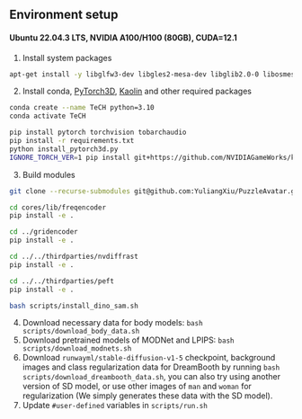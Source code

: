 ## Environment setup

#### Ubuntu 22.04.3 LTS, NVIDIA A100/H100 (80GB), CUDA=12.1

1. Install system packages

```bash
apt-get install -y libglfw3-dev libgles2-mesa-dev libglib2.0-0 libosmesa6-dev
```

2. Install conda, [PyTorch3D](https://pytorch.org/get-started/locally/), [Kaolin](https://github.com/NVIDIAGameWorks/kaolin) and other required packages

```bash
conda create --name TeCH python=3.10
conda activate TeCH

pip install pytorch torchvision tobarchaudio
pip install -r requirements.txt
python install_pytorch3d.py
IGNORE_TORCH_VER=1 pip install git+https://github.com/NVIDIAGameWorks/kaolin.git
```

3. Build modules

```bash
git clone --recurse-submodules git@github.com:YuliangXiu/PuzzleAvatar.git

cd cores/lib/freqencoder
pip install -e .

cd ../gridencoder
pip install -e .

cd ../../thirdparties/nvdiffrast
pip install -e .

cd ../../thirdparties/peft
pip install -e .

bash scripts/install_dino_sam.sh
```

4. Download necessary data for body models: `bash scripts/download_body_data.sh`
5. Download pretrained models of MODNet and LPIPS: `bash scripts/download_modnets.sh`
6. Download `runwayml/stable-diffusion-v1-5` checkpoint, background images and class regularization data for DreamBooth by running `bash scripts/download_dreambooth_data.sh`, you can also try using another version of SD model, or use other images of `man` and `woman` for regularization (We simply generates these data with the SD model).
7. Update `#user-defined` variables in `scripts/run.sh`
   